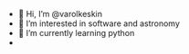 - 👋 Hi, I’m @varolkeskin
- 👀 I’m interested in software and astronomy
- 🌱 I’m currently learning python
- 


<!---
varolkeskin/varolkeskin is a ✨ special ✨ repository because its `README.md` (this file) appears on your GitHub profile.
You can click the Preview link to take a look at your changes.
--->
